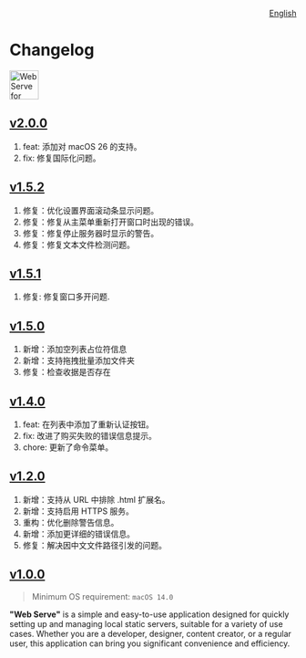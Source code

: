 <p align="right">
  <a href="./CHANGELOG.md">English</a>
</p>
<!--rehype:style=float: right; bottom: -36px; position: relative;-->

Changelog
===

<a target="_blank" href="https://apps.apple.com/app/web-serve/id6670167443" title="Web Serve for macOS"><img alt="Web Serve for macOS" src="https://jaywcjlove.github.io/sb/download/macos.svg" height="51">
</a>

## [v2.0.0](https://github.com/jaywcjlove/web-serve/releases/tag/v2.0.0)

1. feat: 添加对 macOS 26 的支持。
2. fix: 修复国际化问题。

## [v1.5.2](https://github.com/jaywcjlove/web-serve/releases/tag/v1.5.2)

1. 修复：优化设置界面滚动条显示问题。
2. 修复：修复从主菜单重新打开窗口时出现的错误。
3. 修复：修复停止服务器时显示的警告。
4. 修复：修复文本文件检测问题。

## [v1.5.1](https://github.com/jaywcjlove/web-serve/releases/tag/v1.5.1)

1. 修复: 修复窗口多开问题.

## [v1.5.0](https://github.com/jaywcjlove/web-serve/releases/tag/v1.5.0)

1. 新增：添加空列表占位符信息
2. 新增：支持拖拽批量添加文件夹
3. 修复：检查收据是否存在

## [v1.4.0](https://github.com/jaywcjlove/web-serve/releases/tag/v1.4.0)

1. feat: 在列表中添加了重新认证按钮。
2. fix: 改进了购买失败的错误信息提示。
3. chore: 更新了命令菜单。

## [v1.2.0](https://github.com/jaywcjlove/web-serve/releases/tag/v1.2.0)

1. 新增：支持从 URL 中排除 .html 扩展名。
2. 新增：支持启用 HTTPS 服务。
3. 重构：优化删除警告信息。
4. 新增：添加更详细的错误信息。
5. 修复：解决因中文文件路径引发的问题。

## [v1.0.0](https://github.com/jaywcjlove/web-serve/releases/tag/v1.0.0)

> Minimum OS requirement: `macOS 14.0`

**"Web Serve"** is a simple and easy-to-use application designed for quickly setting up and managing local static servers, suitable for a variety of use cases. Whether you are a developer, designer, content creator, or a regular user, this application can bring you significant convenience and efficiency.
